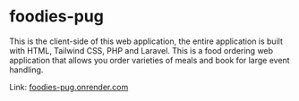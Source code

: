 ﻿# foodies-pug
 This is the client-side of this web application, the entire application is built with HTML, Tailwind CSS, PHP and Laravel.
This is a food ordering web application that allows you order varieties of meals and book for large event handling.

Link: <a href="https://foodies-pug.onrender.com">foodies-pug.onrender.com</a>
